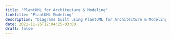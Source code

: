 ```yaml
---
title: "PlantUML for Architecture & Modeling"
linktitle: "PlantUML Modeling"
description: "Diagrams built using PlantUML for Architecture & Modeling"
date: 2021-11-26T12:04:25-03:00
draft: false
---
```



